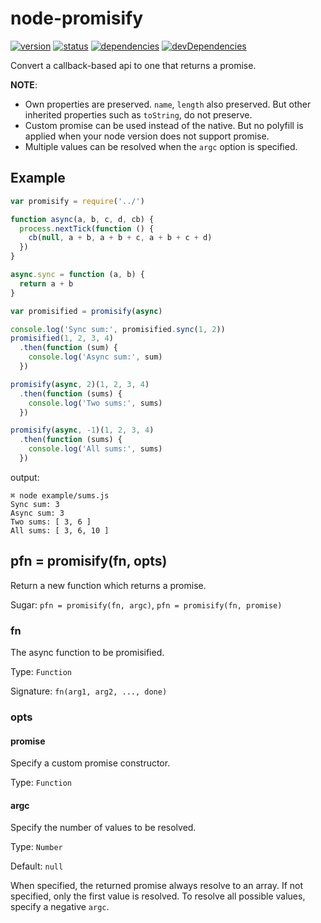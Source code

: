 # node-promisify
[![version](https://img.shields.io/npm/v/node-promisify.svg)](https://www.npmjs.org/package/node-promisify)
[![status](https://travis-ci.org/zoubin/node-promisify.svg?branch=master)](https://travis-ci.org/zoubin/node-promisify)
[![dependencies](https://david-dm.org/zoubin/node-promisify.svg)](https://david-dm.org/zoubin/node-promisify)
[![devDependencies](https://david-dm.org/zoubin/node-promisify/dev-status.svg)](https://david-dm.org/zoubin/node-promisify#info=devDependencies)

Convert a callback-based api to one that returns a promise.

**NOTE**:
* Own properties are preserved. `name`, `length` also preserved. But other inherited properties such as `toString`, do not preserve.
* Custom promise can be used instead of the native. But no polyfill is applied when your node version does not support promise.
* Multiple values can be resolved when the `argc` option is specified.


## Example

```javascript
var promisify = require('../')

function async(a, b, c, d, cb) {
  process.nextTick(function () {
    cb(null, a + b, a + b + c, a + b + c + d)
  })
}

async.sync = function (a, b) {
  return a + b
}

var promisified = promisify(async)

console.log('Sync sum:', promisified.sync(1, 2))
promisified(1, 2, 3, 4)
  .then(function (sum) {
    console.log('Async sum:', sum)
  })

promisify(async, 2)(1, 2, 3, 4)
  .then(function (sums) {
    console.log('Two sums:', sums)
  })

promisify(async, -1)(1, 2, 3, 4)
  .then(function (sums) {
    console.log('All sums:', sums)
  })

```

output:

```
⌘ node example/sums.js
Sync sum: 3
Async sum: 3
Two sums: [ 3, 6 ]
All sums: [ 3, 6, 10 ]

```

## pfn = promisify(fn, opts)
Return a new function which returns a promise.

Sugar: `pfn = promisify(fn, argc)`, `pfn = promisify(fn, promise)`

### fn
The async function to be promisified.

Type: `Function`

Signature: `fn(arg1, arg2, ..., done)`

### opts

#### promise
Specify a custom promise constructor.

Type: `Function`

#### argc
Specify the number of values to be resolved.

Type: `Number`

Default: `null`

When specified, the returned promise always resolve to an array.
If not specified, only the first value is resolved.
To resolve all possible values, specify a negative `argc`.

